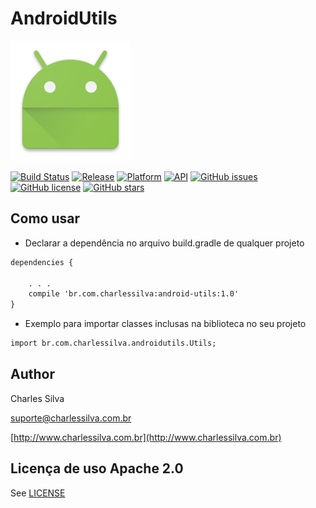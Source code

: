 # AndroidUtils

![Logo](app/src/main/res/mipmap-xxxhdpi/ic_launcher.png)

[![Build Status](https://travis-ci.org/silvacharles/AndroidUtils.svg?branch=master)](https://travis-ci.org/silvacharles/AndroidUtils)
[![Release](https://img.shields.io/github/release/TakWolf/CNode-Material-Design.svg?style=flat)](https://github.com/silvacharles/AndroidUtils/releases)
[![Platform](https://img.shields.io/badge/platform-Android-green.svg?style=flat)](https://www.android.com)
[![API](https://img.shields.io/badge/API-16%2B-brightgreen.svg?style=flat)](https://android-arsenal.com/api?level=25)
[![GitHub issues](https://img.shields.io/github/issues/silvacharles/AndroidUtils.svg?style=plastic)](https://github.com/silvacharles/AndroidUtils/issues)
[![GitHub license](https://img.shields.io/badge/license-Apache%202-blue.svg?style=plastic)](https://raw.githubusercontent.com/silvacharles/AndroidUtils/master/LICENSE)
[![GitHub stars](https://img.shields.io/github/stars/silvacharles/AndroidUtils.svg?style=plastic)](https://github.com/silvacharles/AndroidUtils/stargazers)



## Como usar

* Declarar a dependência no arquivo build.gradle de qualquer projeto

```xml
dependencies {
 
    . . .
    compile 'br.com.charlessilva:android-utils:1.0'
}
```

* Exemplo para importar classes inclusas na biblioteca no seu projeto

```xml
import br.com.charlessilva.androidutils.Utils;
```

## Author ##

Charles Silva

[suporte@charlessilva.com.br](mailto:contato@charlessilva.com.br)

[http://www.charlessilva.com.br](http://www.charlessilva.com.br)


## Licença de uso Apache 2.0
See [LICENSE](LICENSE)
